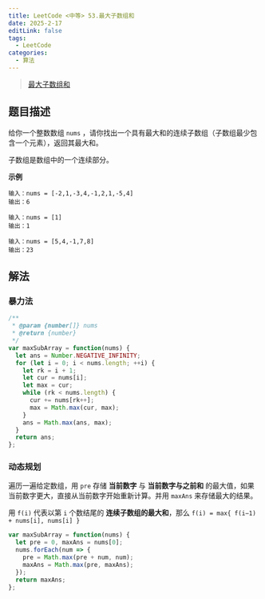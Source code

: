 ```yaml
---
title: LeetCode <中等> 53.最大子数组和
date: 2025-2-17
editLink: false
tags:
  - LeetCode
categories:
  - 算法
---
```


> [最大子数组和](https://leetcode.cn/problems/maximum-subarray/description/)

## 题目描述

给你一个整数数组 `nums` ，请你找出一个具有最大和的连续子数组（子数组最少包含一个元素），返回其最大和。

子数组是数组中的一个连续部分。

**示例**

```
输入：nums = [-2,1,-3,4,-1,2,1,-5,4]
输出：6

输入：nums = [1]
输出：1

输入：nums = [5,4,-1,7,8]
输出：23
```

## 解法

### 暴力法

```js
/**
 * @param {number[]} nums
 * @return {number}
 */
var maxSubArray = function(nums) {
  let ans = Number.NEGATIVE_INFINITY;
  for (let i = 0; i < nums.length; ++i) {
    let rk = i + 1;
    let cur = nums[i];
    let max = cur;
    while (rk < nums.length) {
      cur += nums[rk++];
      max = Math.max(cur, max);
    }
    ans = Math.max(ans, max);
  }
  return ans;
};
```

### 动态规划

遍历一遍给定数组，用 `pre` 存储 **当前数字** 与 **当前数字与之前和** 的最大值，如果当前数字更大，直接从当前数字开始重新计算。并用 `maxAns` 来存储最大的结果。

用 `f(i)` 代表以第 `i` 个数结尾的 **连续子数组的最大和**，那么 `f(i) = max{ f(i−1) + nums[i], nums[i] }`

```js
var maxSubArray = function(nums) {
  let pre = 0, maxAns = nums[0];
  nums.forEach(num => {
    pre = Math.max(pre + num, num);
    maxAns = Math.max(pre, maxAns);
  });
  return maxAns;
};
```

